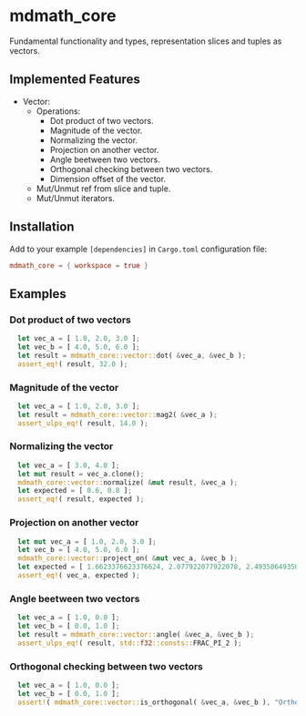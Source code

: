 # mdmath_core

Fundamental functionality and types, representation slices and tuples as vectors.

## Implemented Features

- Vector:
  - Operations:
    - Dot product of two vectors.
    - Magnitude of the vector.
    - Normalizing the vector.
    - Projection on another vector.
    - Angle beetween two vectors.
    - Orthogonal checking between two vectors.
    - Dimension offset of the vector.
  - Mut/Unmut ref from slice and tuple.
  - Mut/Unmut iterators.

## Installation

Add to your example `[dependencies]` in `Cargo.toml` configuration file:
```toml
mdmath_core = { workspace = true }
```

## Examples

### Dot product of two vectors

```rust
  let vec_a = [ 1.0, 2.0, 3.0 ];
  let vec_b = [ 4.0, 5.0, 6.0 ];
  let result = mdmath_core::vector::dot( &vec_a, &vec_b );
  assert_eq!( result, 32.0 );
```

### Magnitude of the vector

```rust
  let vec_a = [ 1.0, 2.0, 3.0 ];
  let result = mdmath_core::vector::mag2( &vec_a );
  assert_ulps_eq!( result, 14.0 );
```

### Normalizing the vector

```rust
  let vec_a = [ 3.0, 4.0 ];
  let mut result = vec_a.clone();
  mdmath_core::vector::normalize( &mut result, &vec_a );
  let expected = [ 0.6, 0.8 ];
  assert_eq!( result, expected );
```

### Projection on another vector

```rust
  let mut vec_a = [ 1.0, 2.0, 3.0 ];
  let vec_b = [ 4.0, 5.0, 6.0 ];
  mdmath_core::vector::project_on( &mut vec_a, &vec_b );
  let expected = [ 1.6623376623376624, 2.077922077922078, 2.4935064935064934 ];
  assert_eq!( vec_a, expected );
```

### Angle beetween two vectors

```rust
  let vec_a = [ 1.0, 0.0 ];
  let vec_b = [ 0.0, 1.0 ];
  let result = mdmath_core::vector::angle( &vec_a, &vec_b );
  assert_ulps_eq!( result, std::f32::consts::FRAC_PI_2 );
```

### Orthogonal checking between two vectors

```rust
  let vec_a = [ 1.0, 0.0 ];
  let vec_b = [ 0.0, 1.0 ];
  assert!( mdmath_core::vector::is_orthogonal( &vec_a, &vec_b ), "Orthogonal test failed for orthogonal vectors" );
```
